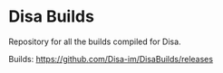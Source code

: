# Disa Builds

Repository for all the builds compiled for Disa.

Builds: https://github.com/Disa-im/DisaBuilds/releases
